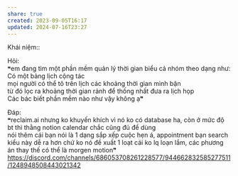 ```yaml
---
share: true
created: 2023-09-05T16:17
updated: 2024-07-16T23:27
---
```

Khái niệm:: 

Hỏi:  
❝em đang tìm một phần mềm quản lý thời gian biểu cả nhóm theo dạng như:  
Có một bảng lịch cộng tác  
mọi người có thể tô trên lịch các khoảng thời gian mình bận  
từ đó lọc ra khoảng thời gian rảnh để thống nhất đưa ra lịch họp  
Các bác biết phần mềm nào như vậy không ạ❞  
  
Đáp:  
❝reclaim.ai nhưng ko khuyến khích vì nó ko có database ha, còn ở mức độ bt thì thằng notion calendar chắc cũng đủ để dùng  
nói thêm cái bạn nói là 1 dạng sắp xếp cuộc hẹn á, appointment bạn search kiểu này dễ ra hơn chứ ko nó đề xuất 1 loạt cái ko lq loạn lắm, các phương án thay thế có thể là morgen motion❞  
https://discord.com/channels/686053708261228577/944662832585277511/1248948508443021342